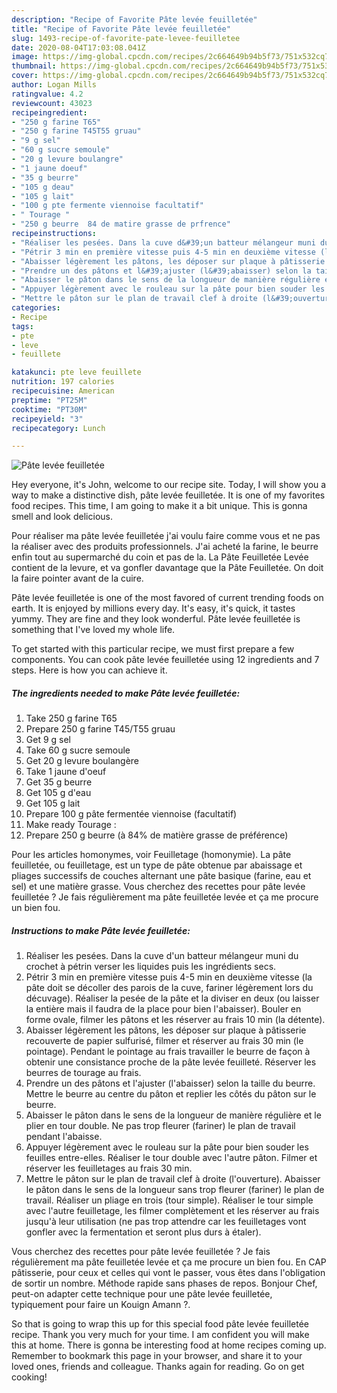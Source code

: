 ```yaml
---
description: "Recipe of Favorite Pâte levée feuilletée"
title: "Recipe of Favorite Pâte levée feuilletée"
slug: 1493-recipe-of-favorite-pate-levee-feuilletee
date: 2020-08-04T17:03:08.041Z
image: https://img-global.cpcdn.com/recipes/2c664649b94b5f73/751x532cq70/pate-levee-feuilletee-photo-principale-de-la-recette.jpg
thumbnail: https://img-global.cpcdn.com/recipes/2c664649b94b5f73/751x532cq70/pate-levee-feuilletee-photo-principale-de-la-recette.jpg
cover: https://img-global.cpcdn.com/recipes/2c664649b94b5f73/751x532cq70/pate-levee-feuilletee-photo-principale-de-la-recette.jpg
author: Logan Mills
ratingvalue: 4.2
reviewcount: 43023
recipeingredient:
- "250 g farine T65"
- "250 g farine T45T55 gruau"
- "9 g sel"
- "60 g sucre semoule"
- "20 g levure boulangre"
- "1 jaune doeuf"
- "35 g beurre"
- "105 g deau"
- "105 g lait"
- "100 g pte fermente viennoise facultatif"
- " Tourage "
- "250 g beurre  84 de matire grasse de prfrence"
recipeinstructions:
- "Réaliser les pesées. Dans la cuve d&#39;un batteur mélangeur muni du crochet à pétrin verser les liquides puis les ingrédients secs."
- "Pétrir 3 min en première vitesse puis 4-5 min en deuxième vitesse (la pâte doit se décoller des parois de la cuve, fariner légèrement lors du décuvage). Réaliser la pesée de la pâte et la diviser en deux (ou laisser la entière mais il faudra de la place pour bien l&#39;abaisser). Bouler en forme ovale, filmer les pâtons et les réserver au frais 10 min (la détente)."
- "Abaisser légèrement les pâtons, les déposer sur plaque à pâtisserie recouverte de papier sulfurisé, filmer et réserver au frais 30 min (le pointage). Pendant le pointage au frais travailler le beurre de façon à obtenir une consistance proche de la pâte levée feuilleté. Réserver les beurres de tourage au frais."
- "Prendre un des pâtons et l&#39;ajuster (l&#39;abaisser) selon la taille du beurre. Mettre le beurre au centre du pâton et replier les côtés du pâton sur le beurre."
- "Abaisser le pâton dans le sens de la longueur de manière régulière et le plier en tour double. Ne pas trop fleurer (fariner) le plan de travail pendant l&#39;abaisse."
- "Appuyer légèrement avec le rouleau sur la pâte pour bien souder les feuilles entre-elles. Réaliser le tour double avec l&#39;autre pâton. Filmer et réserver les feuilletages au frais 30 min."
- "Mettre le pâton sur le plan de travail clef à droite (l&#39;ouverture). Abaisser le pâton dans le sens de la longueur sans trop fleurer (fariner) le plan de travail. Réaliser un pliage en trois (tour simple). Réaliser le tour simple avec l&#39;autre feuilletage, les filmer complètement et les réserver au frais jusqu&#39;à leur utilisation (ne pas trop attendre car les feuilletages vont gonfler avec la fermentation et seront plus durs à étaler)."
categories:
- Recipe
tags:
- pte
- leve
- feuillete

katakunci: pte leve feuillete 
nutrition: 197 calories
recipecuisine: American
preptime: "PT25M"
cooktime: "PT30M"
recipeyield: "3"
recipecategory: Lunch

---
```



![Pâte levée feuilletée](https://img-global.cpcdn.com/recipes/2c664649b94b5f73/751x532cq70/pate-levee-feuilletee-photo-principale-de-la-recette.jpg)

Hey everyone, it's John, welcome to our recipe site. Today, I will show you a way to make a distinctive dish, pâte levée feuilletée. It is one of my favorites food recipes. This time, I am going to make it a bit unique. This is gonna smell and look delicious.

Pour réaliser ma pâte levée feuilletée j&#39;ai voulu faire comme vous et ne pas la réaliser avec des produits professionnels. J&#39;ai acheté la farine, le beurre enfin tout au supermarché du coin et pas de la. La Pâte Feuilletée Levée contient de la levure, et va gonfler davantage que la Pâte Feuilletée. On doit la faire pointer avant de la cuire.

Pâte levée feuilletée is one of the most favored of current trending foods on earth. It is enjoyed by millions every day. It's easy, it's quick, it tastes yummy. They are fine and they look wonderful. Pâte levée feuilletée is something that I've loved my whole life.


To get started with this particular recipe, we must first prepare a few components. You can cook pâte levée feuilletée using 12 ingredients and 7 steps. Here is how you can achieve it.

<!--inarticleads1-->

##### The ingredients needed to make Pâte levée feuilletée:

1. Take 250 g farine T65
1. Prepare 250 g farine T45/T55 gruau
1. Get 9 g sel
1. Take 60 g sucre semoule
1. Get 20 g levure boulangère
1. Take 1 jaune d&#39;oeuf
1. Get 35 g beurre
1. Get 105 g d&#39;eau
1. Get 105 g lait
1. Prepare 100 g pâte fermentée viennoise (facultatif)
1. Make ready  Tourage :
1. Prepare 250 g beurre (à 84% de matière grasse de préférence)


Pour les articles homonymes, voir Feuilletage (homonymie). La pâte feuilletée, ou feuilletage, est un type de pâte obtenue par abaissage et pliages successifs de couches alternant une pâte basique (farine, eau et sel) et une matière grasse. Vous cherchez des recettes pour pâte levée feuilletée ? Je fais régulièrement ma pâte feuilletée levée et ça me procure un bien fou. 

<!--inarticleads2-->

##### Instructions to make Pâte levée feuilletée:

1. Réaliser les pesées. Dans la cuve d&#39;un batteur mélangeur muni du crochet à pétrin verser les liquides puis les ingrédients secs.
1. Pétrir 3 min en première vitesse puis 4-5 min en deuxième vitesse (la pâte doit se décoller des parois de la cuve, fariner légèrement lors du décuvage). Réaliser la pesée de la pâte et la diviser en deux (ou laisser la entière mais il faudra de la place pour bien l&#39;abaisser). Bouler en forme ovale, filmer les pâtons et les réserver au frais 10 min (la détente).
1. Abaisser légèrement les pâtons, les déposer sur plaque à pâtisserie recouverte de papier sulfurisé, filmer et réserver au frais 30 min (le pointage). Pendant le pointage au frais travailler le beurre de façon à obtenir une consistance proche de la pâte levée feuilleté. Réserver les beurres de tourage au frais.
1. Prendre un des pâtons et l&#39;ajuster (l&#39;abaisser) selon la taille du beurre. Mettre le beurre au centre du pâton et replier les côtés du pâton sur le beurre.
1. Abaisser le pâton dans le sens de la longueur de manière régulière et le plier en tour double. Ne pas trop fleurer (fariner) le plan de travail pendant l&#39;abaisse.
1. Appuyer légèrement avec le rouleau sur la pâte pour bien souder les feuilles entre-elles. Réaliser le tour double avec l&#39;autre pâton. Filmer et réserver les feuilletages au frais 30 min.
1. Mettre le pâton sur le plan de travail clef à droite (l&#39;ouverture). Abaisser le pâton dans le sens de la longueur sans trop fleurer (fariner) le plan de travail. Réaliser un pliage en trois (tour simple). Réaliser le tour simple avec l&#39;autre feuilletage, les filmer complètement et les réserver au frais jusqu&#39;à leur utilisation (ne pas trop attendre car les feuilletages vont gonfler avec la fermentation et seront plus durs à étaler).


Vous cherchez des recettes pour pâte levée feuilletée ? Je fais régulièrement ma pâte feuilletée levée et ça me procure un bien fou. En CAP pâtisserie, pour ceux et celles qui vont le passer, vous êtes dans l&#39;obligation de sortir un nombre. Méthode rapide sans phases de repos. Bonjour Chef, peut-on adapter cette technique pour une pâte levée feuilletée, typiquement pour faire un Kouign Amann ?. 

So that is going to wrap this up for this special food pâte levée feuilletée recipe. Thank you very much for your time. I am confident you will make this at home. There is gonna be interesting food at home recipes coming up. Remember to bookmark this page in your browser, and share it to your loved ones, friends and colleague. Thanks again for reading. Go on get cooking!
